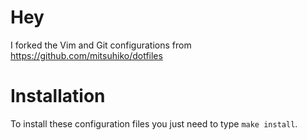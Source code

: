 # Hey

I forked the Vim and Git configurations from https://github.com/mitsuhiko/dotfiles

# Installation

To install these configuration files you just need to type `make install`.
